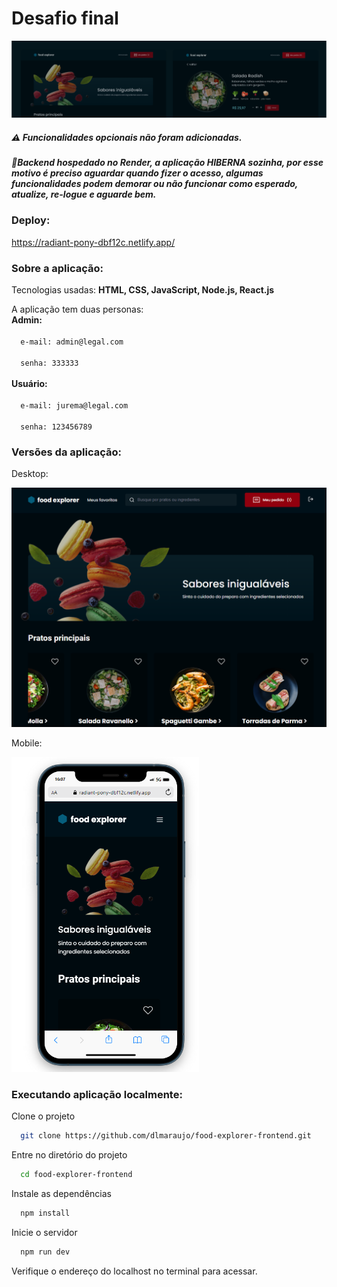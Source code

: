 <h1> Desafio final </h1>
<img src=.\imgs-readme\header.png>
<h5>⚠ Funcionalidades opcionais não foram adicionadas.</h5>
<h5>🔴Backend hospedado no Render, a aplicação HIBERNA sozinha, por esse motivo é preciso aguardar quando fizer o acesso, algumas funcionalidades podem demorar ou não funcionar como esperado, atualize, re-logue e aguarde bem.</h5>
 

<h3><strong>Deploy:</strong></h3>
<a href="https://radiant-pony-dbf12c.netlify.app/"><p>https://radiant-pony-dbf12c.netlify.app/</p></a>

<h3><strong>Sobre a aplicação:</strong></h3>
<p>Tecnologias usadas: <strong>HTML, CSS, JavaScript, Node.js, React.js</strong></p>
<p>A aplicação tem duas personas: <br><strong>Admin:</strong><br>
<code>
  e-mail: admin@legal.com<br>
  senha: 333333
</code><br>
<strong>Usuário:</strong><br>
<code>
  e-mail: jurema@legal.com<br>
  senha: 123456789
</code>
</p>

<h3><strong>Versões da aplicação:</strong></h3>
<p>Desktop:</p>
<img src=.\imgs-readme\desktop.png width="600px">
<p>Mobile:</p>
<img src=.\imgs-readme\mobile.png width="300px">


<h3><strong>Executando aplicação localmente:</strong></h3>

Clone o projeto

```bash
  git clone https://github.com/dlmaraujo/food-explorer-frontend.git
```

Entre no diretório do projeto

```bash
  cd food-explorer-frontend
```

Instale as dependências

```bash
  npm install
```

Inicie o servidor

```bash
  npm run dev
```
Verifique o endereço do localhost no terminal para acessar.

